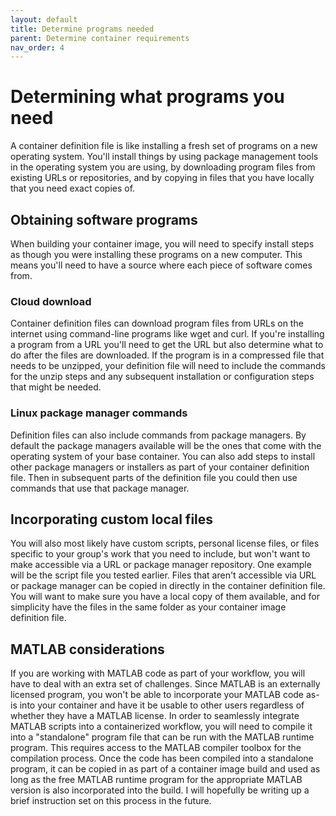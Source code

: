 ```yaml
---
layout: default
title: Determine programs needed
parent: Determine container requirements
nav_order: 4
---
```


# Determining what programs you need

A container definition file is like installing a fresh set of programs on a new operating system. You'll install things by using package management tools in the operating system you are using, by downloading program files from existing URLs or repositories, and by copying in files that you have locally that you need exact copies of. 

## Obtaining software programs

When building your container image, you will need to specify install steps as though you were installing these programs on a new computer. This means you'll need to have a source where each piece of software comes from. 

### Cloud download

Container definition files can download program files from URLs on the internet using command-line programs like wget and curl. If you're installing a program from a URL you'll need to get the URL but also determine what to do after the files are downloaded. If the program is in a compressed file that needs to be unzipped, your definition file will need to include the commands for the unzip steps and any subsequent installation or configuration steps that might be needed.

### Linux package manager commands

Definition files can also include commands from package managers. By default the package managers available will be the ones that come with the operating system of your base container. You can also add steps to install other package managers or installers as part of your container definition file. Then in subsequent parts of the definition file you could then use commands that use that package manager.

## Incorporating custom local files

You will also most likely have custom scripts, personal license files, or files specific to your group's work that you need to include, but won't want to make accessible via a URL or package manager repository. One example will be the script file you tested earlier. Files that aren't accessible via URL or package manager can be copied in directly in the container definition file. You will want to make sure you have a local copy of them available, and for simplicity have the files in the same folder as your container image definition file.

## MATLAB considerations

If you are working with MATLAB code as part of your workflow, you will have to deal with an extra set of challenges. Since MATLAB is an externally licensed program, you won't be able to incorporate your MATLAB code as-is into your container and have it be usable to other users regardless of whether they have a MATLAB license. In order to seamlessly integrate MATLAB scripts into a containerized workflow, you will need to compile it into a "standalone" program file that can be run with the MATLAB runtime program. This requires access to the MATLAB compiler toolbox for the compilation process. Once the code has been compiled into a standalone program, it can be copied in as part of a container image build and used as long as the free MATLAB runtime program for the appropriate MATLAB version is also incorporated into the build. I will hopefully be writing up a brief instruction set on this process in the future. 